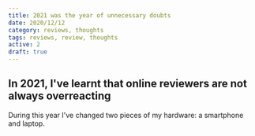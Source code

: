 ```yaml
---
title: 2021 was the year of unnecessary doubts
date: 2020/12/12
category: reviews, thoughts
tags: reviews, review, thoughts
active: 2
draft: true
---
```


## In 2021, I've learnt that online reviewers are not always overreacting

During this year I've changed two pieces of my hardware: a smartphone and laptop.

##
